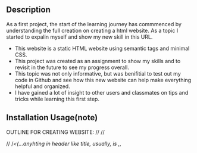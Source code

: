 ## Description
As a first project, the start of the learning journey has commmenced by understanding the full creation on creating a html website. As a topic I started to expalin myself and show my new skill in this URL.
- This website is a static HTML website using semantic tags and minimal CSS. 
- This project was created as an assignment to show my skills and to revisit in the future to see my progress overall.
- This topic was not only informative, but was benifitial to test out my code in Github and see how this new website can help make everything helpful and organized.
- I have gained a lot of insight to other users and classmates on tips and tricks while learning this first step.

## Installation Usage(note)
OUTLINE FOR CREATING WEBSITE:
/*<!DOCTYPE html>*/
/*<html lang="en-us">*/

/*<head>*/
  /*<(...anyhting in header like title, usually, is <meta>,<link>,<title>.)>*/
/*</head>*/

/*<body>*/
  /*<(...anything between "body" can be <div>,<p>,<h1>,...)>*/
/*</body>*/
  
/*</html>*/
  
  
## Credits
Bootcamp with UCSD Extention(First assignment on the first step to many website test during our long journey)

